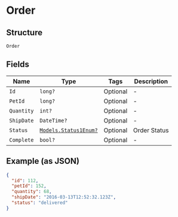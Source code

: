 
# Order

## Structure

`Order`

## Fields

| Name | Type | Tags | Description |
|  --- | --- | --- | --- |
| `Id` | `long?` | Optional | - |
| `PetId` | `long?` | Optional | - |
| `Quantity` | `int?` | Optional | - |
| `ShipDate` | `DateTime?` | Optional | - |
| `Status` | [`Models.Status1Enum?`](../../doc/models/status-1-enum.md) | Optional | Order Status |
| `Complete` | `bool?` | Optional | - |

## Example (as JSON)

```json
{
  "id": 112,
  "petId": 152,
  "quantity": 68,
  "shipDate": "2016-03-13T12:52:32.123Z",
  "status": "delivered"
}
```

